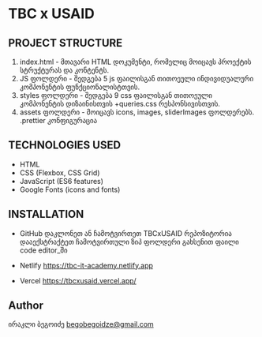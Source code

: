 # TBC x USAID

## PROJECT STRUCTURE

1. index.html - მთავარი HTML დოკუმენტი, რომელიც მოიცავს პროექტის სტრუქტურას და კონტენტს.
2. JS ფოლდერი - შედგება 5 js ფაილისგან თითოეული ინდივიდუალური კომპონენტის ფუნქციონალისტთვის.
3. styles ფოლდერი - შედგება 9 css ფაილისგან თითოეული კომპონენტის დიზაინისთვის +queries.css რესპონსივისთვის.
4. assets ფოლდერი - მოიცავს icons, images, sliderImages ფოლდერებს.
   .prettier კონფიგურაცია

## TECHNOLOGIES USED

- HTML
- CSS (Flexbox, CSS Grid)
- JavaScript (ES6 features)
- Google Fonts (icons and fonts)

## INSTALLATION

- GitHub
  დაკლონეთ ან ჩამოტვირთეთ TBCxUSAID რეპოზიტორია
  დააექსტრაქტეთ ჩამოტვირთული ზიპ ფოლდერი
  გახსენით ფაილი code editor_ში

- Netlify
  https://tbc-it-academy.netlify.app

- Vercel
  https://tbcxusaid.vercel.app/

## Author

ირაკლი ბეგოიძე
begobegoidze@gmail.com
